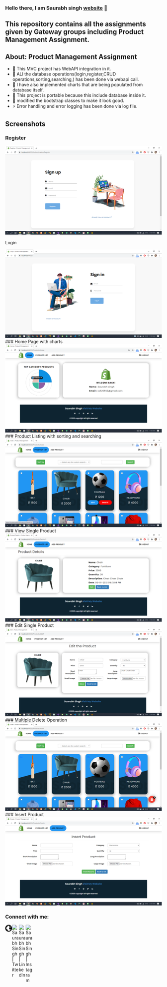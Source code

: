 ### Hello there, I am Saurabh singh [website] 👋
## This repository contains all the assignments given by Gateway groups including Product Management Assignment.
## About: Product Management Assignment
- 🔭 This MVC project has WebAPI integration in it.
- 🌱 ALl the database operations(login,register,CRUD operations,sorting,searching,) has been done via webapi call.
- 🔭 I have also implemented charts that are being populated from database itself.
- 👯 This project is portable because this include database inside it.
- 🥅 modified the bootstrap classes to make it look good.
- ⚡ Error handling and error logging has been done via log file.

## Screenshots

### Register

<div>
    <img src="/Product Management Assignment/ProductManagementMVC/ScreenShots/register.png"/> 
</div>

Login

<div>
    <img src="/Product Management Assignment/ProductManagementMVC/ScreenShots/login.png"/> 
</div>
### Home Page with charts
<div>
    <img src="/Product Management Assignment/ProductManagementMVC/ScreenShots/homePage.png"/> 
</div>
### Product Listing with sorting and searching
<div>
    <img src="/Product Management Assignment/ProductManagementMVC/ScreenShots/productListing.png"/> 
</div>
### View Single Product
<div>
    <img src="/Product Management Assignment/ProductManagementMVC/ScreenShots/ViewProduct.png"/> 
</div>
### Edit Single Product
<div>
    <img src="/Product Management Assignment/ProductManagementMVC/ScreenShots/EditProduct.png"/> 
</div>
### Multiple Delete Operation
<div>
    <img src="/Product Management Assignment/ProductManagementMVC/ScreenShots/Multidelete.png"/> 
</div>
### Insert Product
<div>
    <img src="/Product Management Assignment/ProductManagementMVC/ScreenShots/InsertProduct.png"/> 
</div>


### Connect with me:

[<img align="left" alt="developersaurabh.ml" width="22px" src="https://raw.githubusercontent.com/iconic/open-iconic/master/svg/globe.svg" />][website]
[<img align="left" alt="Saurabh Singh | Twitter" width="22px" src="https://cdn.jsdelivr.net/npm/simple-icons@v3/icons/twitter.svg" />][twitter]
[<img align="left" alt="Saurabh Singh | LinkedIn" width="22px" src="https://cdn.jsdelivr.net/npm/simple-icons@v3/icons/linkedin.svg" />][linkedin]
[<img align="left" alt="Saurabh Singh | Instagram" width="22px" src="https://cdn.jsdelivr.net/npm/simple-icons@v3/icons/instagram.svg" />][instagram]

<br />

[website]: https://developersaurabh.ml
[twitter]: https://twitter.com/Saurabh89157654
[instagram]: https://instagram.com/damn_rajput/
[linkedin]: https://linkedin.com/in/saurabh-singh-42a727148/
